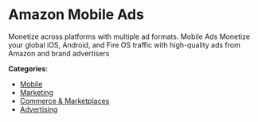# Amazon Mobile Ads


Monetize across platforms with multiple ad formats.  Mobile Ads Monetize your global iOS, Android, and Fire OS traffic with high-quality ads from Amazon and brand advertisers



**Categories**:
- [Mobile](https://github.com/apis-list/apis-list#mobile)
- [Marketing](https://github.com/apis-list/apis-list#marketing)
- [Commerce & Marketplaces](https://github.com/apis-list/apis-list#commerce-and-marketplaces)
- [Advertising](https://github.com/apis-list/apis-list#advertising)







